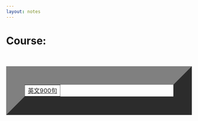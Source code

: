 ```yaml
---
layout: notes
---
```



<h1 class="about__title">Course:</h1>
<table width="400" border="50">
<tr>
    <td><a href="/notes/900.md" target="_blank">英文900句</a></td>
</tr>
</table>
